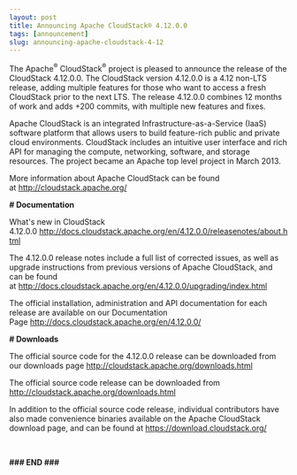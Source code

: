 ```yaml
---
layout: post
title: Announcing Apache CloudStack® 4.12.0.0
tags: [announcement]
slug: announcing-apache-cloudstack-4-12
---
```

<p>The Apache<sup>®</sup> CloudStack<sup>®</sup> project is pleased to announce the release of the CloudStack 4.12.0.0. The CloudStack version 4.12.0.0 is a 4.12 non-LTS release, adding multiple features for those who want to access a fresh CloudStack prior to the next LTS. The release 4.12.0.0 combines 12 months of work and adds +200 commits, with multiple new features and fixes.</p>

<!-- truncate -->

  <p>Apache CloudStack is an integrated Infrastructure-as-a-Service (IaaS) software platform that allows users to build feature-rich public and private cloud environments. CloudStack includes an intuitive user interface and rich API for managing the compute, networking, software, and storage resources. The project became an Apache top level project in March 2013.</p>
  <p>More information about Apache CloudStack can be found at&nbsp;<a href="http://cloudstack.apache.org/">http://cloudstack.apache.org/</a><br /><strong></strong></p>
  <p> </p>
  <p><strong># Documentation</strong></p>
  <p>What's new in CloudStack 4.12.0.0&nbsp;<a href="http://docs.cloudstack.apache.org/en/4.12.0.0/releasenotes/about.html">http://docs.cloudstack.apache.org/en/4.12.0.0/releasenotes/about.html</a></p>
  <p>The 4.12.0.0 release notes include a full list of corrected issues, as well as upgrade instructions from previous versions of Apache CloudStack, and can be found at&nbsp;<a href="http://docs.cloudstack.apache.org/en/4.12.0.0/upgrading/index.html">http://docs.cloudstack.apache.org/en/4.12.0.0/upgrading/index.html</a></p>
  <p>The official installation, administration and API documentation for each release are available on our Documentation Page&nbsp;<a href="http://docs.cloudstack.apache.org/en/4.12.0.0/">http://docs.cloudstack.apache.org/en/4.12.0.0/</a></p>
  <p><strong># Downloads</strong></p>
  <p>The official source code for the 4.12.0.0 release can be downloaded from our downloads page <a href="http://cloudstack.apache.org/downloads.html">http://cloudstack.apache.org/downloads.html</a></p>
  <p>The official source code release can be downloaded from <a href="http://cloudstack.apache.org/downloads.html">http://cloudstack.apache.org/downloads.html</a></p>
  <p>In addition to the official source code release, individual contributors have also made convenience binaries available on the Apache CloudStack download page, and can be found at&nbsp;<a href="https://download.cloudstack.org/">https://download.cloudstack.org/</a></p>
  <p><br /></p>
  <p><strong>### END ### </strong></p>
